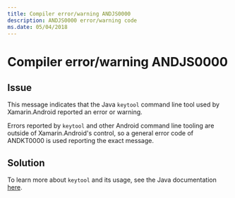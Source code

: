 ```yaml
---
title: Compiler error/warning ANDJS0000
description: ANDJS0000 error/warning code
ms.date: 05/04/2018
---
```

# Compiler error/warning ANDJS0000

## Issue

This message indicates that the Java `keytool` command line tool used by
Xamarin.Android reported an error or warning.

Errors reported by `keytool` and other Android command line tooling are
outside of Xamarin.Android's control, so a general error code of
ANDKT0000 is used reporting the exact message.

## Solution

To learn more about `keytool` and its usage, see the Java documentation
[here][keytool].

[keytool]: https://docs.oracle.com/javase/8/docs/technotes/tools/windows/keytool.html
